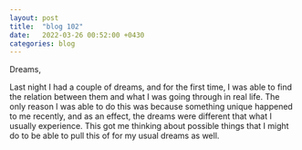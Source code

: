 ```yaml
---
layout: post
title:  "blog 102"
date:   2022-03-26 00:52:00 +0430
categories: blog
---
```


Dreams,

Last night I had a couple of dreams, and for the first time, I was able to find the relation between them and what I was going through in real life. The only reason I was able to do this was because something unique happened to me recently, and as an effect, the dreams were different that what I usually experience. This got me thinking about possible things that I might do to be able to pull this of for my usual dreams as well.
